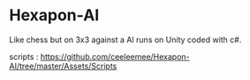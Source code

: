 # Hexapon-AI
Like chess but on 3x3 against a AI runs on Unity coded with c#. 

scripts : https://github.com/ceeleemee/Hexapon-AI/tree/master/Assets/Scripts

